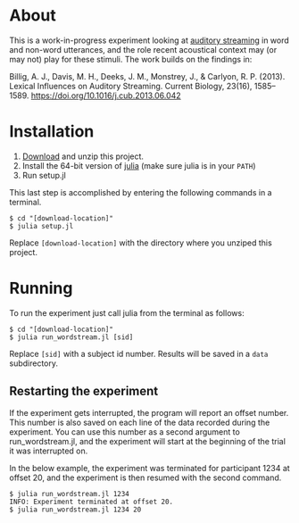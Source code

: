 # About

This is a work-in-progress experiment looking at
[auditory streaming](http://www.nature.com/nrn/journal/v14/n10/fig_tab/nrn3565_F3.html)
in word and non-word utterances, and the role recent acoustical context may (or
may not) play for these stimuli. The work builds on the findings in:

Billig, A. J., Davis, M. H., Deeks, J. M., Monstrey, J., & Carlyon, R. P. (2013). Lexical Influences on Auditory Streaming. Current Biology, 23(16), 1585–1589. https://doi.org/10.1016/j.cub.2013.06.042

# Installation

1. [Download](https://github.com/haberdashPI/navy_wordstream/archive/master.zip)
   and unzip this project.
2. Install the 64-bit version of
   [julia](https://en.wikibooks.org/wiki/Introducing_Julia/Getting_started)
   (make sure julia is in your `PATH`)
3. Run setup.jl

This last step is accomplished by entering the following commands in a terminal.

```console
$ cd "[download-location]"
$ julia setup.jl
```

Replace `[download-location]` with the directory where you unziped this project.

# Running

To run the experiment just call julia from the terminal as follows:

```console
$ cd "[download-location]"
$ julia run_wordstream.jl [sid]
```

Replace `[sid]` with a subject id number. Results will be saved in a `data` subdirectory.

## Restarting the experiment

If the experiment gets interrupted, the program will report an offset
number. This number is also saved on each line of the data recorded during
the experiment. You can use this number as a second argument to run_wordstream.jl,
and the experiment will start at the beginning of the trial it was interrupted
on.

In the below example, the experiment was terminated for participant 1234 at
offset 20, and the experiment is then resumed with the second command.

```console
$ julia run_wordstream.jl 1234
INFO: Experiment terminated at offset 20.
$ julia run_wordstream.jl 1234 20
```

